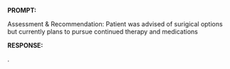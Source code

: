 **PROMPT:**

Assessment & Recommendation:  Patient was advised of surigical options but currently plans to pursue continued therapy and medications

**RESPONSE:**

 .